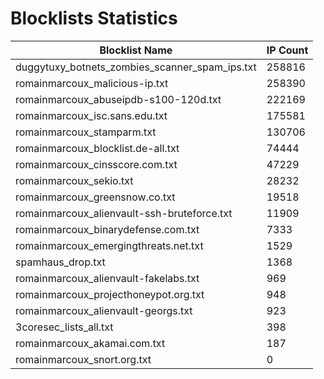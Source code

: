 # Blocklists Statistics
| Blocklist Name | IP Count |
|----|----|
| duggytuxy_botnets_zombies_scanner_spam_ips.txt | 258816 |
| romainmarcoux_malicious-ip.txt | 258390 |
| romainmarcoux_abuseipdb-s100-120d.txt | 222169 |
| romainmarcoux_isc.sans.edu.txt | 175581 |
| romainmarcoux_stamparm.txt | 130706 |
| romainmarcoux_blocklist.de-all.txt | 74444 |
| romainmarcoux_cinsscore.com.txt | 47229 |
| romainmarcoux_sekio.txt | 28232 |
| romainmarcoux_greensnow.co.txt | 19518 |
| romainmarcoux_alienvault-ssh-bruteforce.txt | 11909 |
| romainmarcoux_binarydefense.com.txt | 7333 |
| romainmarcoux_emergingthreats.net.txt | 1529 |
| spamhaus_drop.txt | 1368 |
| romainmarcoux_alienvault-fakelabs.txt | 969 |
| romainmarcoux_projecthoneypot.org.txt | 948 |
| romainmarcoux_alienvault-georgs.txt | 923 |
| 3coresec_lists_all.txt | 398 |
| romainmarcoux_akamai.com.txt | 187 |
| romainmarcoux_snort.org.txt | 0 |
